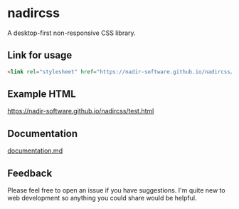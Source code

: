 # nadircss
A desktop-first non-responsive CSS library.

## Link for usage
```html
<link rel="stylesheet" href="https://nadir-software.github.io/nadircss/nadir.css">
```
## Example HTML
https://nadir-software.github.io/nadircss/test.html

## Documentation
<a href="documentation.md">documentation.md</a>

## Feedback
Please feel free to open an issue if you have suggestions. I'm quite new to web development so anything you could share would be helpful.
